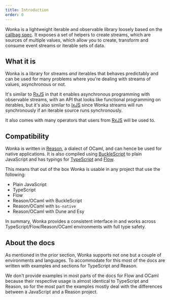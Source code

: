 ```yaml
---
title: Introduction
order: 0
---
```


Wonka is a lightweight iterable and observable library loosely based on
the [callbag spec](https://github.com/callbag/callbag). It exposes a set of helpers to create streams,
which are sources of multiple values, which allow you to create, transform
and consume event streams or iterable sets of data.

## What it is

Wonka is a library for streams _and_ iterables that behaves predictably
and can be used for many problems where you're dealing with streams of
values, asynchronous or not.

It's similar to [RxJS](https://github.com/ReactiveX/rxjs) in that it enables asynchronous programming with
observable streams, with an API that looks like functional programming on
iterables, but it's also similar to [IxJS](https://github.com/ReactiveX/IxJS) since Wonka streams will run
synchronously if an iterable source runs synchronously.

It also comes with many operators that users from [RxJS](https://github.com/ReactiveX/rxjs) will be used to.

## Compatibility

Wonka is written in [Reason](https://reasonml.github.io/), a dialect of OCaml, and can hence be used
for native applications. It is also compiled using [BuckleScript](https://bucklescript.github.io) to plain
JavaScript and has typings for [TypeScript](https://www.typescriptlang.org/) and [Flow](https://flow.org/).

This means that out of the box Wonka is usable in any project that use the following:

- Plain JavaScript
- TypeScript
- Flow
- Reason/OCaml with BuckleScript
- Reason/OCaml with `bs-native`
- Reason/OCaml with Dune and Esy

In summary, Wonka provides a consistent interface in and works across
TypeScript/Flow/Reason/OCaml environments with full type safety.

## About the docs

As mentioned in the prior section, Wonka supports not one but a couple of
environments and languages. To accommodate for this most of the docs
are written with examples and sections for TypeScript and Reason.

We don't provide examples in most parts of the docs for Flow and OCaml because
their respective usage is almost identical to TypeScript and Reason, so for
the most part the examples mostly deal with the differences between a
JavaScript and a Reason project.
